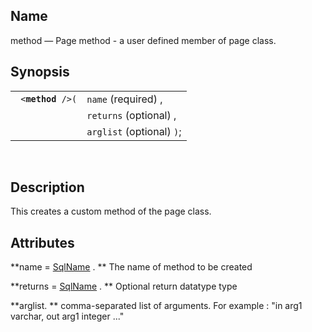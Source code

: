 <div id="vc_method" class="refentry">

<div class="titlepage">

</div>

<div class="refnamediv">

## Name

method — Page method - a user defined member of page class.

</div>

<div class="refsynopsisdiv">

## Synopsis

<div id="vc_syn_method" class="funcsynopsis">

|                        |                           |
|------------------------|---------------------------|
| ` <`**`method`**` />(` | `name` (required) ,       |
|                        | `returns` (optional) ,    |
|                        | `arglist` (optional) `)`; |

<div class="funcprototype-spacer">

 

</div>

</div>

</div>

<div id="vc_desc_method" class="refsect1">

## Description

This creates a custom method of the page class.

</div>

<div id="vc_attrs_method" class="refsect1">

## Attributes

**name =
<a href="vc_type_sqlname.html" class="link" title="SqlName">SqlName</a>
. ** The name of method to be created

**returns =
<a href="vc_type_sqlname.html" class="link" title="SqlName">SqlName</a>
. ** Optional return datatype type

**arglist. ** comma-separated list of arguments. For example : "in arg1
varchar, out arg1 integer ..."

</div>

</div>
